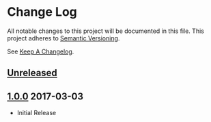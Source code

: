 # Change Log
All notable changes to this project will be documented in this file.
This project adheres to [Semantic Versioning](http://semver.org/).

See [Keep A Changelog](http://keepachangelog.com/).

## [Unreleased]

## [1.0.0] 2017-03-03

- Initial Release

[Unreleased]: https://github.com/lime45/poe_folk/compare/v1.0.0...master
[1.0.0]: https://github.com/lime45/poe_folk/compare/v1.0.0
